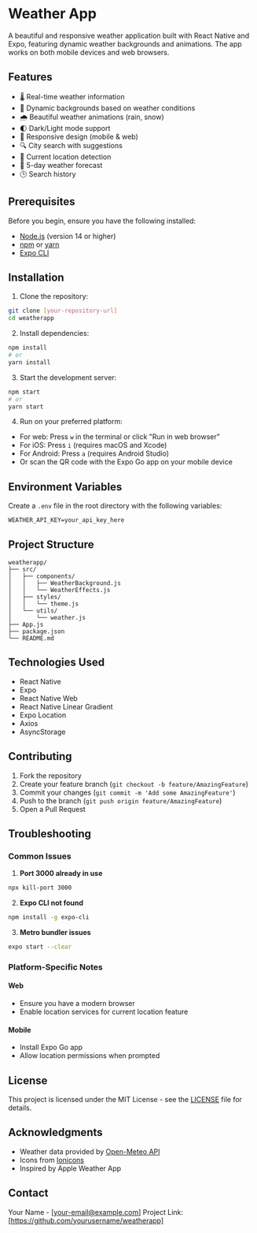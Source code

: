 # Weather App

A beautiful and responsive weather application built with React Native and Expo, featuring dynamic weather backgrounds and animations. The app works on both mobile devices and web browsers.



## Features

- 🌡️ Real-time weather information
- 🎨 Dynamic backgrounds based on weather conditions
- 🌧️ Beautiful weather animations (rain, snow)
- 🌓 Dark/Light mode support
- 📱 Responsive design (mobile & web)
- 🔍 City search with suggestions
- 📍 Current location detection
- 📅 5-day weather forecast
- 🕒 Search history

## Prerequisites

Before you begin, ensure you have the following installed:
- [Node.js](https://nodejs.org/) (version 14 or higher)
- [npm](https://www.npmjs.com/) or [yarn](https://yarnpkg.com/)
- [Expo CLI](https://docs.expo.dev/get-started/installation/)

## Installation

1. Clone the repository:
```bash
git clone [your-repository-url]
cd weatherapp
```

2. Install dependencies:
```bash
npm install
# or
yarn install
```

3. Start the development server:
```bash
npm start
# or
yarn start
```

4. Run on your preferred platform:
- For web: Press `w` in the terminal or click "Run in web browser"
- For iOS: Press `i` (requires macOS and Xcode)
- For Android: Press `a` (requires Android Studio)
- Or scan the QR code with the Expo Go app on your mobile device

## Environment Variables

Create a `.env` file in the root directory with the following variables:
```env
WEATHER_API_KEY=your_api_key_here
```

## Project Structure

```
weatherapp/
├── src/
│   ├── components/
│   │   ├── WeatherBackground.js
│   │   └── WeatherEffects.js
│   ├── styles/
│   │   └── theme.js
│   └── utils/
│       └── weather.js
├── App.js
├── package.json
└── README.md
```

## Technologies Used

- React Native
- Expo
- React Native Web
- React Native Linear Gradient
- Expo Location
- Axios
- AsyncStorage

## Contributing

1. Fork the repository
2. Create your feature branch (`git checkout -b feature/AmazingFeature`)
3. Commit your changes (`git commit -m 'Add some AmazingFeature'`)
4. Push to the branch (`git push origin feature/AmazingFeature`)
5. Open a Pull Request

## Troubleshooting

### Common Issues

1. **Port 3000 already in use**
```bash
npx kill-port 3000
```

2. **Expo CLI not found**
```bash
npm install -g expo-cli
```

3. **Metro bundler issues**
```bash
expo start --clear
```

### Platform-Specific Notes

#### Web
- Ensure you have a modern browser
- Enable location services for current location feature

#### Mobile
- Install Expo Go app
- Allow location permissions when prompted

## License

This project is licensed under the MIT License - see the [LICENSE](LICENSE) file for details.

## Acknowledgments

- Weather data provided by [Open-Meteo API](https://open-meteo.com/)
- Icons from [Ionicons](https://ionicons.com/)
- Inspired by Apple Weather App

## Contact

Your Name - [your-email@example.com]
Project Link: [https://github.com/yourusername/weatherapp]
